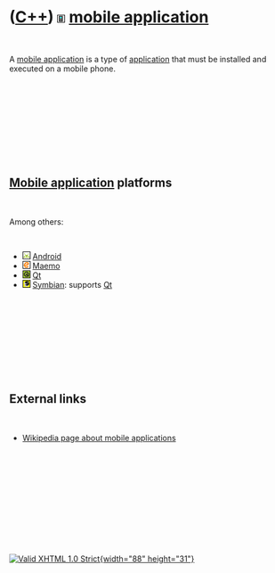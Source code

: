 



 

 

 

 

 

([C++](Cpp.htm)) ![Mobile](PicMobile.png) [mobile application](CppMobileApplication.htm)
========================================================================================

 

A [mobile application](CppMobileApplication.htm) is a type of
[application](CppApplication.htm) that must be installed and executed on
a mobile phone.

 

 

 

 

 

[Mobile application](CppMobileApplication.htm) platforms
--------------------------------------------------------

 

Among others:

 

-   ![Android](PicAndroid.png) [Android](CppAndroid.htm)
-   ![Maemo](PicMaemo.png) [Maemo](CppMaemo.htm)
-   ![Qt](PicQt.png) [Qt](CppQt.htm)
-   ![Symbian](PicSymbian.png) [Symbian](CppSymbian.htm): supports
    [Qt](CppQt.htm)

 

 

 

 

 

External links
--------------

 

-   [Wikipedia page about mobile
    applications](http://en.wikipedia.org/wiki/Mobile_application)

 

 

 

 

 





 

[![Valid XHTML 1.0 Strict](valid-xhtml10.png){width="88"
height="31"}](http://validator.w3.org/check?uri=referer)
